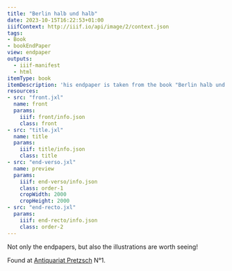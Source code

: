 ```yaml
---
title: "Berlin halb und halb"
date: 2023-10-15T16:22:53+01:00
iiifContext: http://iiif.io/api/image/2/context.json
tags:
- Book
- bookEndPaper
view: endpaper
outputs:
  - iiif-manifest
  - html
itemType: book
itemDescription: 'his endpaper is taken from the book "Berlin halb und halb" by Werner Kruse and Hans Rauschning, published 1959 by Lothar Blanvalet Verlag, Berlin. <a class="worldcat" href="https://search.worldcat.org/de/title/250786300">&nbsp;</a>'
resources:
- src: "front.jxl"
  name: front
  params:
    iiif: front/info.json
    class: front
- src: "title.jxl"
  name: title
  params:
    iiif: title/info.json
    class: title
- src: "end-verso.jxl"
  name: preview
  params:
    iiif: end-verso/info.json
    class: order-1
    cropWidth: 2000
    cropHeight: 2000   
- src: "end-recto.jxl"
  params:
    iiif: end-recto/info.json
    class: order-2
---
```


Not only the endpapers, but also the illustrations are worth seeing!

<!--more-->
<div class="source">
Found at <a target="_blank" href="https://antiquariat-pretzsch.de/">Antiquariat Pretzsch</a> N°1.
</div>
